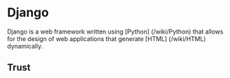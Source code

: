 # Django

Django is a web framework written using [Python] (/wiki/Python) that allows for the design of web applications that 
generate [HTML] (/wiki/HTML) dynamically.

## Trust
